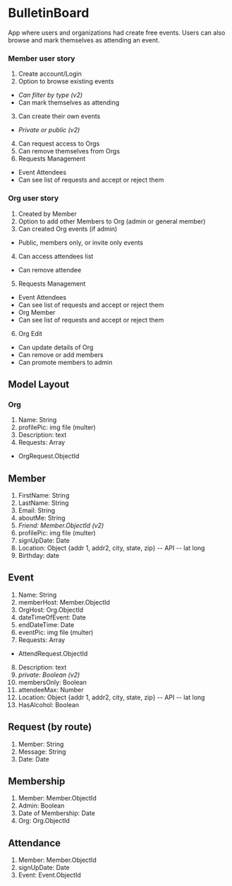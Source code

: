 # BulletinBoard
App where users and organizations had create free events. Users can also browse and mark themselves as attending an event.


### Member user story
1. Create account/Login
2. Option to browse existing events
* *Can filter by type (v2)* 
* Can mark themselves as attending
3. Can create their own events
* *Private or public (v2)*
4. Can request access to Orgs
5. Can remove themselves from Orgs
6. Requests Management
* Event Attendees
* Can see list of requests and accept or reject them

### Org user story
1. Created by Member
2. Option to add other Members to Org (admin or general member)
3. Can created Org events (if admin)
* Public, members only, or invite only events
4. Can access attendees list
* Can remove attendee
5. Requests Management
* Event Attendees
* Can see list of requests and accept or reject them
* Org Member 
* Can see list of requests and accept or reject them
6. Org Edit
* Can update details of Org
* Can remove or add members
* Can promote members to admin

## Model Layout

### Org
1. Name: String
2. profilePic: img file (multer)
3. Description: text
4. Requests: Array
* OrgRequest.ObjectId


## Member
1. FirstName: String
2. LastName: String
3. Email: String
4. aboutMe: String
5. *Friend: Member.ObjectId (v2)*
6. profilePic: img file (multer)
7. signUpDate: Date
8. Location: Object {addr 1, addr2, city, state, zip} -- API -- lat long
9. Birthday: date

## Event
1. Name: String
2. memberHost: Member.ObjectId
3. OrgHost: Org.ObjectId
4. dateTimeOfEvent: Date
5. endDateTime: Date 
6. eventPic: img file (multer)
7. Requests: Array
* AttendRequest.ObjectId
8. Description: text
9. *private: Boolean (v2)*
10. membersOnly: Boolean
11. attendeeMax: Number
12. Location: Object {addr 1, addr2, city, state, zip} -- API -- lat long
13. HasAlcohol: Boolean

## Request (by route)
1. Member: String
2. Message: String
3. Date: Date

## Membership
1. Member: Member.ObjectId
2. Admin: Boolean
3. Date of Membership: Date
4. Org: Org.ObjectId

## Attendance
1. Member: Member.ObjectId
2. signUpDate: Date
3. Event: Event.ObjectId
